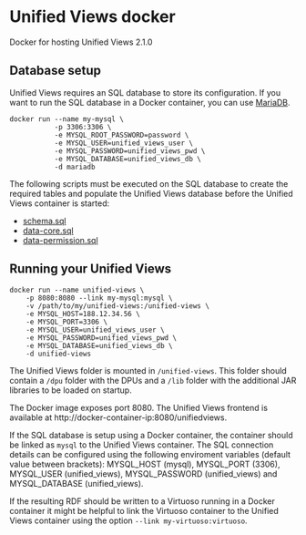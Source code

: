 # Unified Views docker
Docker for hosting Unified Views 2.1.0

## Database setup
Unified Views requires an SQL database to store its configuration. If you want to run the SQL database in a Docker container, you can use [MariaDB](https://registry.hub.docker.com/_/mariadb/).

    docker run --name my-mysql \
               -p 3306:3306 \
               -e MYSQL_ROOT_PASSWORD=password \
               -e MYSQL_USER=unified_views_user \
               -e MYSQL_PASSWORD=unified_views_pwd \
               -e MYSQL_DATABASE=unified_views_db \
               -d mariadb

The following scripts must be executed on the SQL database to create the required tables and populate the Unified Views database before the Unified Views container is started:
- [schema.sql](https://github.com/UnifiedViews/Core/blob/UV_v2.1.0/db/mysql/schema.sql)
- [data-core.sql](https://github.com/UnifiedViews/Core/blob/UV_v2.1.0/db/mysql/data-core.sql)
- [data-permission.sql](https://github.com/UnifiedViews/Core/blob/UV_v2.1.0/db/mysql/data-permissions.sql)

## Running your Unified Views
    docker run --name unified-views \
        -p 8080:8080 --link my-mysql:mysql \
        -v /path/to/my/unified-views:/unified-views \
        -e MYSQL_HOST=188.12.34.56 \
        -e MYSQL_PORT=3306 \
        -e MYSQL_USER=unified_views_user \
        -e MYSQL_PASSWORD=unified_views_pwd \
        -e MYSQL_DATABASE=unified_views_db \
        -d unified-views

The Unified Views folder is mounted in `/unified-views`. This folder should contain a `/dpu` folder with the DPUs and a `/lib` folder with the additional JAR libraries to be loaded on startup.

The Docker image exposes port 8080. The Unified Views frontend is available at http://docker-container-ip:8080/unifiedviews.

If the SQL database is setup using a Docker container, the container should be linked as `mysql` to the Unified Views container. The SQL connection details can be configured using the following enviroment variables (default value between brackets): MYSQL_HOST (mysql), MYSQL_PORT (3306), MYSQL_USER (unified_views), MYSQL_PASSWORD (unified_views) and MYSQL_DATABASE (unified_views).

If the resulting RDF should be written to a Virtuoso running in a Docker container it might be helpful to link the Virtuoso container to the Unified Views container using the option `--link my-virtuoso:virtuoso`.